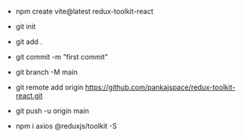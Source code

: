 - npm create vite@latest redux-toolkit-react

- git init
- git add .
- git commit -m "first commit"
- git branch -M main
- git remote add origin https://github.com/pankajspace/redux-toolkit-react.git
- git push -u origin main

- npm i axios @reduxjs/toolkit -S